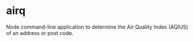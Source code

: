 # airq

Node command-line application to determine the Air Quality Index (AQIUS) of an address or post code. 
